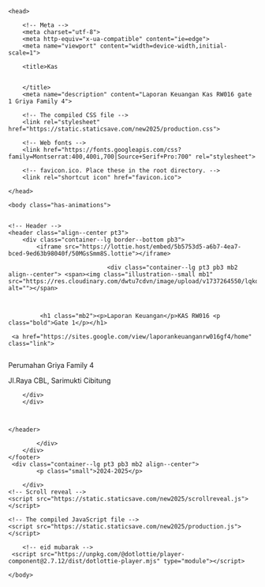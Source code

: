 <!doctype html>
<html lang="en-us">

    <head>

        <!-- Meta -->
        <meta charset="utf-8">
        <meta http-equiv="x-ua-compatible" content="ie=edge">
        <meta name="viewport" content="width=device-width,initial-scale=1">

        <title>Kas 
            
            
        </title>
        <meta name="description" content="Laporan Keuangan Kas RW016 gate 1 Griya Family 4">

        <!-- The compiled CSS file -->
        <link rel="stylesheet" href="https://static.staticsave.com/new2025/production.css">

        <!-- Web fonts -->
        <link href="https://fonts.googleapis.com/css?family=Montserrat:400,400i,700|Source+Serif+Pro:700" rel="stylesheet"> 

        <!-- favicon.ico. Place these in the root directory. -->
        <link rel="shortcut icon" href="favicon.ico">

    </head>

    <body class="has-animations">


    <!-- Header -->
    <header class="align--center pt3">
        <div class="container--lg border--bottom pb3">
            <iframe src="https://lottie.host/embed/5b5753d5-a6b7-4ea7-bced-9ed63b98040f/50MGsSmm8S.lottie"></iframe>

                                <div class="container--lg pt3 pb3 mb2 align--center"> <span><img class="illustration--small mb1" src="https://res.cloudinary.com/dwtu7cdvn/image/upload/v1737264550/lqkqhmfuhnn5prgy3ez1.png" alt=""></span>
        
   
            
             <h1 class="mb2"><p>Laporan Keuangan</p>KAS RW016 <p class="bold">Gate 1</p></h1>
            
     <a href="https://sites.google.com/view/laporankeuanganrw016gf4/home" class="link"> 
 <span><img class="illustration--small mb1" 
src="https://lh3.googleusercontent.com/d/1FLVyqWS9A_wuFqm3O5FA71rZfODr2bZC" alt=""></span></a>
            <p class="bold">Perumahan Griya Family 4</p>
              <p>Jl.Raya CBL, Sarimukti&nbsp;Cibitung</p>

  
        </div> 
        </div>
   
        

    </header>

            </div>
        </div>        
    </footer>
     <div class="container--lg pt3 pb3 mb2 align--center">
            <p class="small">2024-2025</p>

        </div>
    <!-- Scroll reveal -->
    <script src="https://static.staticsave.com/new2025/scrollreveal.js"></script>

    <!-- The compiled JavaScript file -->
    <script src="https://static.staticsave.com/new2025/production.js"></script>
        
        <!-- eid mubarak -->
     <script src="https://unpkg.com/@dotlottie/player-component@2.7.12/dist/dotlottie-player.mjs" type="module"></script>       

    </body>
</html>

